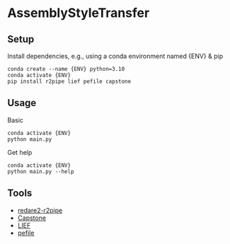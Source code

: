 # AssemblyStyleTransfer

## Setup

Install dependencies, e.g., using a conda environment named {ENV} & pip
```console
conda create --name {ENV} python=3.10
conda activate {ENV}
pip install r2pipe lief pefile capstone
```

## Usage

Basic
```console
conda activate {ENV}
python main.py
```

Get help
```console
conda activate {ENV}
python main.py --help
```

## Tools

- [redare2-r2pipe](https://github.com/radareorg/radare2-r2pipe/tree/master)
- [Capstone](https://www.capstone-engine.org/lang_python.html)
- [LIEF](https://lief-project.github.io/doc/latest/index.html)
- [pefile](https://github.com/erocarrera/pefile)

